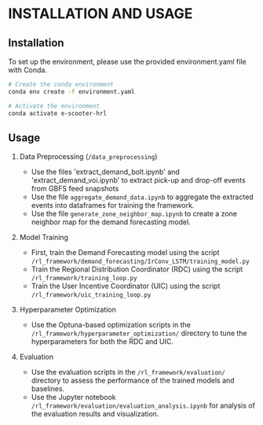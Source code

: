 # INSTALLATION AND USAGE
## Installation
To set up the environment, please use the provided environment.yaml file with Conda.

``` bash
# Create the conda environment
conda env create -f environment.yaml

# Activate the environment
conda activate e-scooter-hrl
```

## Usage
1. Data Preprocessing (`/data_preprocessing`)
   - Use the files 'extract_demand_bolt.ipynb' and 'extract_demand_voi.ipynb' to extract pick-up and drop-off events from GBFS feed snapshots
   - Use the file `aggregate_demand_data.ipynb` to aggregate the extracted events into dataframes for training the framework.
   - Use the file `generate_zone_neighbor_map.ipynb` to create a zone neighbor map for the demand forecasting model.

2. Model Training
    - First, train the Demand Forecasting model using the script `/rl_framework/demand_forecasting/IrConv_LSTM/training_model.py`
    - Train the Regional Distribution Coordinator (RDC) using the script `/rl_framework/training_loop.py`
    - Train the User Incentive Coordinator (UIC) using the script `/rl_framework/uic_training_loop.py`

3. Hyperparameter Optimization
   - Use the Optuna-based optimization scripts in the `/rl_framework/hyperparameter_optimization/` directory to tune the hyperparameters for both the RDC and UIC.

4. Evaluation
   - Use the evaluation scripts in the `/rl_framework/evaluation/` directory to assess the performance of the trained models and baselines.
   - Use the Jupyter notebook `/rl_framework/evaluation/evaluation_analysis.ipynb` for analysis of the evaluation results and visualization.